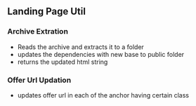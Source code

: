 ## Landing Page Util
### Archive Extration
- Reads the archive and extracts it to a folder
- updates the dependencies with new base to public folder
- returns the updated html string

### Offer Url Updation
- updates offer url in each of the anchor having certain class

